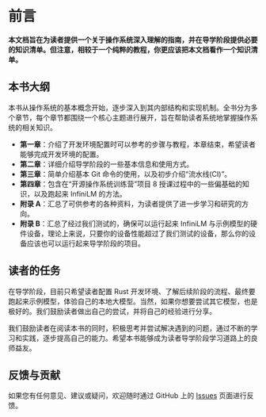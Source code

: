 # 前言

**本文档旨在为读者提供一个关于操作系统深入理解的指南，并在导学阶段提供必要的知识清单。但注意，相较于一个纯粹的教程，你更应该把本文档看作一个知识清单。**

## 本书大纲

本书从操作系统的基本概念开始，逐步深入到其内部结构和实现机制。全书分为多个章节，每个章节都围绕一个核心主题进行展开，旨在帮助读者系统地掌握操作系统的相关知识。

- **第一章**：介绍了开发环境配置时可以参考的步骤与教程，本章结束，希望读者能够完成开发环境的配置。
- **第二章**：详细介绍导学阶段的一些基本信息和使用方式。
- **第三章**：简单介绍基本 Git 命令的使用，以及初步介绍“流水线(CI)”。
- **第四章**：包含在“开源操作系统训练营”项目 8 授课过程中的一些偏基础的知识，以及跑起来 InfiniLM 的方法。
- **附录 A**：汇总了可供参考的各种资料，为读者提供了进一步学习和研究的方向。
- **附录 B**：汇总了经过我们测试的，确保可以运行起来 InfiniLM 与示例模型的硬件设备，理论上来说，只要你的设备性能超过了我们测试的设备，那么你的设备应该也可以运行起来导学阶段的项目。

## 读者的任务

在导学阶段，目前只希望读者配置 Rust 开发环境、了解后续阶段的流程、最终要跑起来示例模型，体验自己的本地大模型。当然，如果你想要尝试其它模型，也是极好的。我们鼓励读者做出自己的尝试，并将自己的经验进行分享。

我们鼓励读者在阅读本书的同时，积极思考并尝试解决遇到的问题，通过不断的学习和实践，逐步提高自己的能力。希望本书能够成为读者导学阶段学习道路上的良师益友。

## 反馈与贡献

如果您有任何意见、建议或疑问，欢迎随时通过 GitHub 上的 [Issues](https://github.com/17999824wyj/InfiniTensor-camp-book-stage0/issues) 页面进行反馈。
